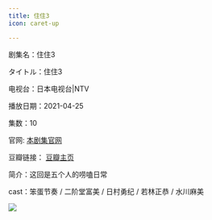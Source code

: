 ```yaml
---
title: 住住3
icon: caret-up

---
```


剧集名：住住3

タイトル：住住3

电视台：日本电视台|NTV

播放日期：2021-04-25

集数：10

官网: [本剧集官网](https://www.ntv.co.jp/sumusumu3/)

豆瓣链接： [豆瓣主页](https://movie.douban.com/subject/35416140/)


简介：这回是五个人的唠嗑日常

cast：笨蛋节奏 / 二阶堂富美 / 日村勇纪 / 若林正恭 / 水川麻美

![](https://listpic.tsgsanjiao.com/2021/2021sumusumu3.jpg)